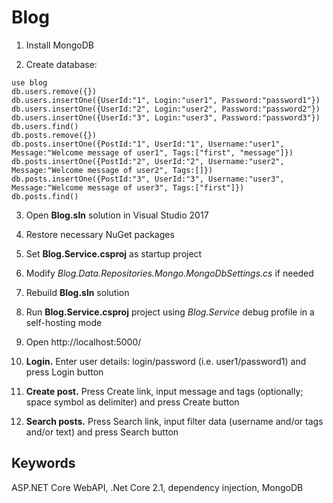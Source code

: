 # Blog

1. Install MongoDB

2. Create database:
```
use blog
db.users.remove({})
db.users.insertOne({UserId:"1", Login:"user1", Password:"password1"})
db.users.insertOne({UserId:"2", Login:"user2", Password:"password2"})
db.users.insertOne({UserId:"3", Login:"user3", Password:"password3"})
db.users.find()
db.posts.remove({})
db.posts.insertOne({PostId:"1", UserId:"1", Username:"user1", Message:"Welcome message of user1", Tags:["first", "message"]})
db.posts.insertOne({PostId:"2", UserId:"2", Username:"user2", Message:"Welcome message of user2", Tags:[]})
db.posts.insertOne({PostId:"3", UserId:"3", Username:"user3", Message:"Welcome message of user3", Tags:["first"]})
db.posts.find()
```

3. Open **Blog.sln** solution in Visual Studio 2017

4. Restore necessary NuGet packages

5. Set **Blog.Service.csproj** as startup project

6. Modify *Blog.Data.Repositories.Mongo.MongoDbSettings.cs* if needed

7. Rebuild **Blog.sln** solution

8. Run **Blog.Service.csproj** project using *Blog.Service* debug profile in a self-hosting mode

9. Open http://localhost:5000/

10. **Login.** Enter user details: login/password (i.e. user1/password1) and press Login button

11. **Create post.** Press Create link, input message and tags (optionally; space symbol as delimiter) and press Create button

12. **Search posts.** Press Search link, input filter data (username and/or tags and/or text) and press Search button


Keywords
-
ASP.NET Core WebAPI, .Net Core 2.1, dependency injection, MongoDB
